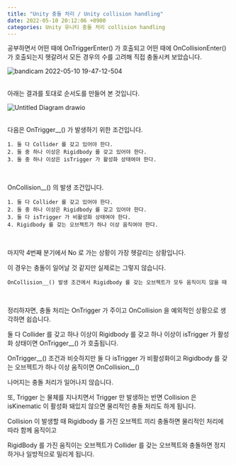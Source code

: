 ```yaml
---
title: "Unity 충돌 처리 / Unity collision handling"
date: 2022-05-10 20:12:06 +0900
categories: Unity 유니티 충돌 처리 collision handling
---
```

공부하면서 어떤 때에 OnTriggerEnter() 가 호출되고 어떤 때에 OnCollisionEnter() 가 호출되는지 헷갈려서 모든 경우의 수를 고려해 직접 충돌시켜 보았습니다.

![bandicam 2022-05-10 19-47-12-504](https://user-images.githubusercontent.com/79886133/167611899-a16da938-4199-4b6b-bacc-6f2f456edeb4.png)
<br><br>

아래는 결과를 토대로 순서도를 만들어 본 것입니다.

![Untitled Diagram drawio](https://user-images.githubusercontent.com/79886133/167633955-1c7f1514-1a13-4f74-8b0a-bf1a998a0aaa.png)
<br><br>

다음은 OnTrigger__() 가 발생하기 위한 조건입니다.
```
1. 둘 다 Collider 를 갖고 있어야 한다.
2. 둘 중 하나 이상은 Rigidbody 를 갖고 있어야 한다.
3. 둘 중 하나 이상은 isTrigger 가 활성화 상태여야 한다.
```
<br>

OnCollision__() 의 발생 조건입니다.
```
1. 둘 다 Collider 를 갖고 있어야 한다.
2. 둘 중 하나 이상은 Rigidbody 를 갖고 있어야 한다.
3. 둘 다 isTrigger 가 비활성화 상태여야 한다.
4. Rigidbody 를 갖는 오브젝트가 하나 이상 움직여야 한다.
```
<br>

마지막 4번째 분기에서 No 로 가는 상황이 가장 헷갈리는 상황입니다.

이 경우는 충돌이 일어날 것 같지만 실제로는 그렇지 않습니다.
```
OnCollision__() 발생 조건에서 Rigidbody 를 갖는 오브젝트가 모두 움직이지 않을 때
```
<br>

정리하자면, 충돌 처리는 OnTrigger 가 주이고 OnCollision 을 예외적인 상황으로 생각하면 쉽습니다.

둘 다 Collider 를 갖고 하나 이상이 Rigidbody 를 갖고 하나 이상이 isTrigger 가 활성화 상태이면 OnTrigger__() 가 호출됩니다.

OnTrigger__() 조건과 비슷하지만 둘 다 isTrigger 가 비활성화이고 Rigidbody 를 갖는 오브젝트가 하나 이상 움직이면 OnCollision__()

나머지는 충돌 처리가 일어나지 않습니다.
<br>

또, Trigger 는 물체를 지나치면서 Trigger 만 발생하는 반면 Collision 은 isKinematic 이 활성화 돼있지 않으면 물리적인 충돌 처리도 하게 됩니다.

Collision 이 발생할 때 Rigidbody 를 가진 오브젝트 끼리 충돌하면 물리적인 처리에 따라 함께 움직이고

RigidBody 를 가진 움직이는 오브젝트가 Collider 를 갖는 오브젝트와 충돌하면 정지하거나 일방적으로 밀리게 됩니다.
